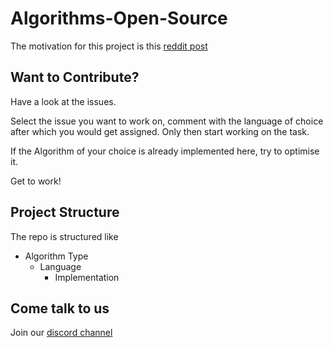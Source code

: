 # Algorithms-Open-Source

The motivation for this project is this [reddit post]( https://www.reddit.com/r/compsci/comments/fuaudc/10_algorithms_every_computer_science_student_must/)


## Want to Contribute?

Have a look at the issues.

Select the issue you want to work on, comment with the language of choice after which you would get assigned. Only then start working on the task.

If the Algorithm of your choice is already implemented here, try to optimise it.

Get to work!

## Project Structure

The repo is structured like

- Algorithm Type
    - Language
        - Implementation

## Come talk to us

Join our [discord channel](https://discord.gg/ZMGujRk)
<!-- ALL-CONTRIBUTORS-LIST:START - Do not remove or modify this section -->

<!-- ALL-CONTRIBUTORS-LIST:END -->
